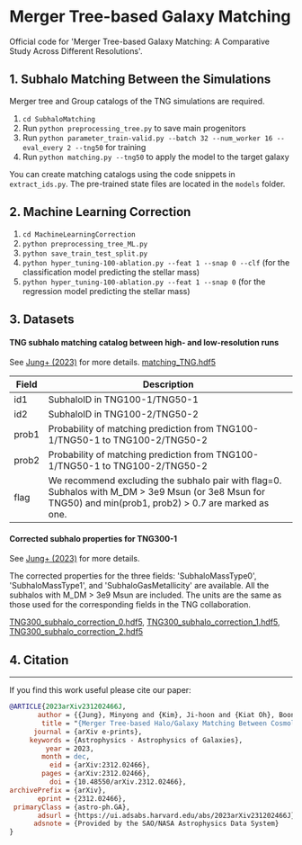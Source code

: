 
# Merger Tree-based Galaxy Matching

Official code for 'Merger Tree-based Galaxy Matching: A Comparative Study Across Different Resolutions'.


## 1. Subhalo Matching Between the Simulations

Merger tree and Group catalogs of the TNG simulations are required. 

1. `cd SubhaloMatching`
2. Run `python preprocessing_tree.py` to save main progenitors
3. Run `python parameter_train-valid.py --batch 32 --num_worker 16 --eval_every 2 --tng50` for training
4. Run `python matching.py --tng50` to apply the model to the target galaxy

You can create matching catalogs using the code snippets in `extract_ids.py`. The pre-trained state files are located in the `models` folder.


## 2. Machine Learning Correction

1. `cd MachineLearningCorrection`
2. `python preprocessing_tree_ML.py` 
3. `python save_train_test_split.py` 
4. `python hyper_tuning-100-ablation.py --feat 1 --snap 0 --clf` (for the classification model predicting the stellar mass)
5. `python hyper_tuning-100-ablation.py --feat 1 --snap 0` (for the regression model predicting the stellar mass)

## 3. Datasets

#### TNG subhalo matching catalog between high- and low-resolution runs
See [Jung+ (2023)](https://ui.adsabs.harvard.edu/abs/2023arXiv231202466J/abstract) for more details. [matching_TNG.hdf5](./Dataset/matching_TNG.hdf5) 

| Field | Description                                                                                                                                                      |
|-------|------------------------------------------------------------------------------------------------------------------------------------------------------------------|
| id1   | SubhaloID in TNG100-1/TNG50-1                                                                                                                                    |
| id2   | SubhaloID in TNG100-2/TNG50-2                                                                                                                                    |
| prob1 | Probability of matching prediction from TNG100-1/TNG50-1 to TNG100-2/TNG50-2                                                                                     |
| prob2 | Probability of matching prediction from TNG100-1/TNG50-1 to TNG100-2/TNG50-2                                                                                     |
| flag  | We recommend excluding the subhalo pair with flag=0. Subhalos with M_DM > 3e9 Msun (or 3e8 Msun for TNG50) and min(prob1, prob2) > 0.7 are marked as one. |


#### Corrected subhalo properties for TNG300-1
See [Jung+ (2023)](https://ui.adsabs.harvard.edu/abs/2023arXiv231202466J/abstract) for more details. 

The corrected properties for the three fields: 'SubhaloMassType0', 'SubhaloMassType1', and 'SubhaloGasMetallicity' are available. All the subhalos with M_DM > 3e9 Msun are included. The units are the same as those used for the corresponding fields in the TNG collaboration.

[TNG300_subhalo_correction_0.hdf5](./Dataset/TNG300_subhalo_correction_0.hdf5), [TNG300_subhalo_correction_1.hdf5](./Dataset/TNG300_subhalo_correction_1.hdf5), [TNG300_subhalo_correction_2.hdf5](./Dataset/TNG300_subhalo_correction_2.hdf5)




## 4. Citation
---
If you find this work useful please cite our paper:

```bibtex
@ARTICLE{2023arXiv231202466J,
       author = {{Jung}, Minyong and {Kim}, Ji-hoon and {Kiat Oh}, Boon and {Hong}, Sungwook E. and {Lee}, Jaehyun and {Kim}, Juhan},
        title = "{Merger Tree-based Halo/Galaxy Matching Between Cosmological Simulations with Different Resolutions: Galaxy-by-galaxy Resolution Study and the Machine Learning-based Correction}",
      journal = {arXiv e-prints},
     keywords = {Astrophysics - Astrophysics of Galaxies},
         year = 2023,
        month = dec,
          eid = {arXiv:2312.02466},
        pages = {arXiv:2312.02466},
          doi = {10.48550/arXiv.2312.02466},
archivePrefix = {arXiv},
       eprint = {2312.02466},
 primaryClass = {astro-ph.GA},
       adsurl = {https://ui.adsabs.harvard.edu/abs/2023arXiv231202466J},
      adsnote = {Provided by the SAO/NASA Astrophysics Data System}
}
```
